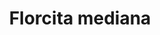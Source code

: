 ---
title: Florcita mediana
date: 
draft: false

# descripcion
description : Florcita mediana

materials: Plata 925

color: Naranja, Cirstal, Negro, Rosa, Rojo, Verde, Violeta, Rosa, Celeste, Cristal

dimensions: 0,6cm

code: 01-06-0006

type: "Aros"

categories: [destacados]

# Images
# first image will be shown in the product page
images:
  # - image: "images/path_to_image"
  # La ubicacion de las imagenes es imagenes/Aros/Aros.Strass/01-06-0006-florcita-mediana
  - image: "./images/aros/strass/01-06-0006-florcita-mediana_a.jpg"
  - image: "./images/aros/strass/01-06-0006-florcita-mediana_b.jpg"
  - image: "./images/aros/strass/01-06-0006-florcita-mediana_c.jpg"
  - image: "./images/aros/strass/01-06-0006-florcita-mediana_d.jpg"
  - image: "./images/aros/strass/01-06-0006-florcita-mediana_e.jpg"
  - image: "./images/aros/strass/01-06-0006-florcita-mediana_f.jpg"
---